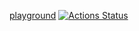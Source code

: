 [playground](https://testing-your-playback-sound-system.onrender.com)
[![Actions Status](https://github.com/nerodnoy/python-project-83/actions/workflows/hexlet-check.yml/badge.svg)](https://github.com/nerodnoy/python-project-83/actions)
